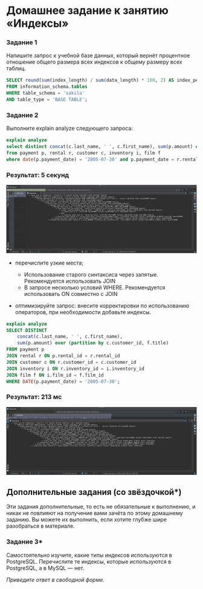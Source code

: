 # Домашнее задание к занятию «Индексы»

### Задание 1
Напишите запрос к учебной базе данных, который вернёт процентное отношение общего размера всех индексов к общему размеру всех таблиц.
```sql
SELECT round(sum(index_length) / sum(data_length) * 100, 2) AS index_percent
FROM information_schema.tables
WHERE table_schema = 'sakila' 
AND table_type = 'BASE TABLE';
```

### Задание 2
Выполните explain analyze следующего запроса:
```sql
explain analyze
select distinct concat(c.last_name, ' ', c.first_name), sum(p.amount) over (partition by c.customer_id, f.title)
from payment p, rental r, customer c, inventory i, film f
where date(p.payment_date) = '2005-07-30' and p.payment_date = r.rental_date and r.customer_id = c.customer_id and i.inventory_id = r.inventory_id
```

### Результат: 5 секунд

![screenshot](../screenshots/index-before.png)
- перечислите узкие места;
    * Использование старого синтаксиса через запятые. Рекомендуется использовать JOIN
    * В запросе несколько условий WHERE. Рекомендуется использовать ON совместно с JOIN

- оптимизируйте запрос: внесите корректировки по использованию операторов, при необходимости добавьте индексы.

```sql
explain analyze
SELECT DISTINCT 
    concat(c.last_name, ' ', c.first_name), 
    sum(p.amount) over (partition by c.customer_id, f.title)
FROM payment p
JOIN rental r ON p.rental_id = r.rental_id
JOIN customer c ON r.customer_id = c.customer_id
JOIN inventory i ON r.inventory_id = i.inventory_id
JOIN film f ON i.film_id = f.film_id
WHERE DATE(p.payment_date) = '2005-07-30';
```
### Результат: 213 мс

![screenshot](../screenshots/index-after.png)

## Дополнительные задания (со звёздочкой*)
Эти задания дополнительные, то есть не обязательные к выполнению, и никак не повлияют на получение вами зачёта по этому домашнему заданию. Вы можете их выполнить, если хотите глубже шире разобраться в материале.

### Задание 3*

Самостоятельно изучите, какие типы индексов используются в PostgreSQL. Перечислите те индексы, которые используются в PostgreSQL, а в MySQL — нет.

*Приведите ответ в свободной форме.*